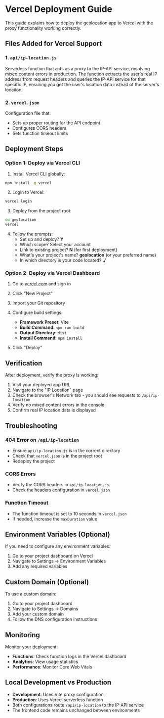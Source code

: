 # Vercel Deployment Guide

This guide explains how to deploy the geolocation app to Vercel with the proxy functionality working correctly.

## Files Added for Vercel Support

### 1. `api/ip-location.js`
Serverless function that acts as a proxy to the IP-API service, resolving mixed content errors in production. The function extracts the user's real IP address from request headers and queries the IP-API service for that specific IP, ensuring you get the user's location data instead of the server's location.

### 2. `vercel.json`
Configuration file that:
- Sets up proper routing for the API endpoint
- Configures CORS headers
- Sets function timeout limits

## Deployment Steps

### Option 1: Deploy via Vercel CLI

1. Install Vercel CLI globally:
```bash
npm install -g vercel
```

2. Login to Vercel:
```bash
vercel login
```

3. Deploy from the project root:
```bash
cd geolocation
vercel
```

4. Follow the prompts:
   - Set up and deploy? **Y**
   - Which scope? Select your account
   - Link to existing project? **N** (for first deployment)
   - What's your project's name? **geolocation** (or your preferred name)
   - In which directory is your code located? **./**

### Option 2: Deploy via Vercel Dashboard

1. Go to [vercel.com](https://vercel.com) and sign in
2. Click "New Project"
3. Import your Git repository
4. Configure build settings:
   - **Framework Preset**: Vite
   - **Build Command**: `npm run build`
   - **Output Directory**: `dist`
   - **Install Command**: `npm install`

5. Click "Deploy"

## Verification

After deployment, verify the proxy is working:

1. Visit your deployed app URL
2. Navigate to the "IP Location" page
3. Check the browser's Network tab - you should see requests to `/api/ip-location`
4. Verify no mixed content errors in the console
5. Confirm real IP location data is displayed

## Troubleshooting

### 404 Error on `/api/ip-location`
- Ensure `api/ip-location.js` is in the correct directory
- Check that `vercel.json` is in the project root
- Redeploy the project

### CORS Errors
- Verify the CORS headers in `api/ip-location.js`
- Check the headers configuration in `vercel.json`

### Function Timeout
- The function timeout is set to 10 seconds in `vercel.json`
- If needed, increase the `maxDuration` value

## Environment Variables (Optional)

If you need to configure any environment variables:

1. Go to your project dashboard on Vercel
2. Navigate to Settings → Environment Variables
3. Add any required variables

## Custom Domain (Optional)

To use a custom domain:

1. Go to your project dashboard
2. Navigate to Settings → Domains
3. Add your custom domain
4. Follow the DNS configuration instructions

## Monitoring

Monitor your deployment:
- **Functions**: Check function logs in the Vercel dashboard
- **Analytics**: View usage statistics
- **Performance**: Monitor Core Web Vitals

## Local Development vs Production

- **Development**: Uses Vite proxy configuration
- **Production**: Uses Vercel serverless function
- Both configurations route `/api/ip-location` to the IP-API service
- The frontend code remains unchanged between environments
